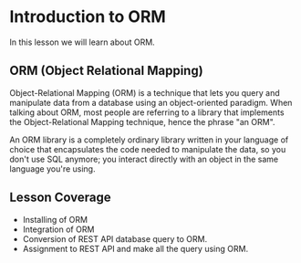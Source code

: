 # Introduction to ORM

In this lesson we will learn about ORM.

## ORM (Object Relational Mapping)

Object-Relational Mapping (ORM) is a technique that lets you query and manipulate data from a database using an object-oriented paradigm. When talking about ORM, most people are referring to a library that implements the Object-Relational Mapping technique, hence the phrase "an ORM".

An ORM library is a completely ordinary library written in your language of choice that encapsulates the code needed to manipulate the data, so you don't use SQL anymore; you interact directly with an object in the same language you're using.

## Lesson Coverage

- Installing of ORM
- Integration of ORM
- Conversion of REST API database query to ORM.
- Assignment to REST API and make all the query using ORM.